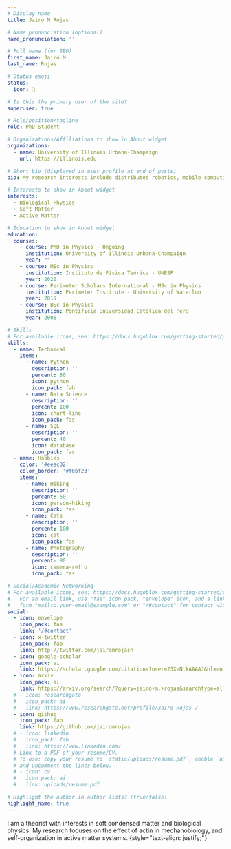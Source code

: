 ```yaml
---
# Display name
title: Jairo M Rojas

# Name pronunciation (optional)
name_pronunciation: ''

# Full name (for SEO)
first_name: Jairo M
last_name: Rojas

# Status emoji
status:
  icon: 🐯

# Is this the primary user of the site?
superuser: true

# Role/position/tagline
role: PhD Student

# Organizations/Affiliations to show in About widget
organizations:
  - name: University of Illinois Urbana-Champaign
    url: https://illinois.edu

# Short bio (displayed in user profile at end of posts)
bio: My research interests include distributed robotics, mobile computing and programmable matter.

# Interests to show in About widget
interests:
  - Biological Physics
  - Soft Matter
  - Active Matter

# Education to show in About widget
education:
  courses:
    - course: PhD in Physics - Ongoing
      institution: University of Illinois Urbana-Champaign
      year: ""
    - course: MSc in Physics
      institution: Instituto de Física Teórica - UNESP
      year: 2020
    - course: Perimeter Scholars International - MSc in Physics
      institution: Perimeter Institute - University of Waterloo
      year: 2019
    - course: BSc in Physics
      institution: Pontificia Universidad Católica del Perú
      year: 2008

# Skills
# For available icons, see: https://docs.hugoblox.com/getting-started/page-builder/#icons
skills:
  - name: Technical
    items:
      - name: Python
        description: ''
        percent: 80
        icon: python
        icon_pack: fab
      - name: Data Science
        description: ''
        percent: 100
        icon: chart-line
        icon_pack: fas
      - name: SQL
        description: ''
        percent: 40
        icon: database
        icon_pack: fas
  - name: Hobbies
    color: '#eeac02'
    color_border: '#f0bf23'
    items:
      - name: Hiking
        description: ''
        percent: 60
        icon: person-hiking
        icon_pack: fas
      - name: Cats
        description: ''
        percent: 100
        icon: cat
        icon_pack: fas
      - name: Photography
        description: ''
        percent: 80
        icon: camera-retro
        icon_pack: fas

# Social/Academic Networking
# For available icons, see: https://docs.hugoblox.com/getting-started/page-builder/#icons
#   For an email link, use "fas" icon pack, "envelope" icon, and a link in the
#   form "mailto:your-email@example.com" or "/#contact" for contact widget.
social:
  - icon: envelope
    icon_pack: fas
    link: '/#contact'
  - icon: x-twitter
    icon_pack: fab
    link: http://twitter.com/jairomrojash
  - icon: google-scholar
    icon_pack: ai
    link: https://scholar.google.com/citations?user=23XeNtkAAAAJ&hl=en
  - icon: arxiv
    icon_pack: ai
    link: https://arxiv.org/search/?query=jairo+m.+rojas&searchtype=all&source=header
  # - icon: researchgate
  #   icon_pack: ai
  #   link: https://www.researchgate.net/profile/Jairo-Rojas-7
  - icon: github
    icon_pack: fab
    link: https://github.com/jairomrojas
  # - icon: linkedin
  #   icon_pack: fab
  #   link: https://www.linkedin.com/
  # Link to a PDF of your resume/CV.
  # To use: copy your resume to `static/uploads/resume.pdf`, enable `ai` icons in `params.yaml`,
  # and uncomment the lines below.
  # - icon: cv
  #   icon_pack: ai
  #   link: uploads/resume.pdf

# Highlight the author in author lists? (true/false)
highlight_name: true
---
```


I am a theorist with interests in soft condensed matter and biological physics. My research focuses on the effect of actin in mechanobiology, and self-organization in active matter systems.
{style="text-align: justify;"}
